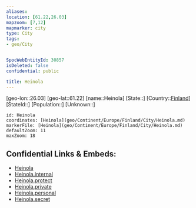 ```yaml
---
aliases: 
location: [61.22,26.03]
mapzoom: [7,12] 
mapmarker: city 
type: City
tags:
- geo/City


SpocWebEntityId: 30857
isDeleted: false
confidential: public

title: Heinola
---
```

[geo-lon::26.03]
[geo-lat::61.22]
[name::Heinola]
[State::]
[Country::[Finland](geo/Continent/Europe/Finland.md)]
[StateId::]
[Population::]
[Unknown::]


```leaflet
id: Heinola
coordinates: [Heinola](geo/Continent/Europe/Finland/City/Heinola.md)
markerFile: [Heinola](geo/Continent/Europe/Finland/City/Heinola.md)
defaultZoom: 11 
maxZoom: 18
```


## Confidential Links & Embeds: 
- [Heinola](../../../../../../_public/geo/Continent/Europe/Finland/City/Heinola.md) 
- [Heinola.internal](../../../../../../_internal/geo/Continent/Europe/Finland/City/Heinola.internal.md) 
- [Heinola.protect](../../../../../../_protect/geo/Continent/Europe/Finland/City/Heinola.protect.md) 
- [Heinola.private](../../../../../../_private/geo/Continent/Europe/Finland/City/Heinola.private.md) 
- [Heinola.personal](../../../../../../_personal/geo/Continent/Europe/Finland/City/Heinola.personal.md) 
- [Heinola.secret](../../../../../../_secret/geo/Continent/Europe/Finland/City/Heinola.secret.md) 
